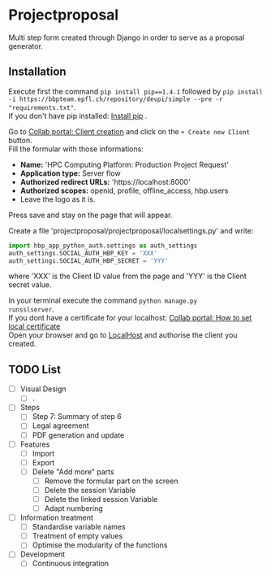 # Projectproposal

Multi step form created through Django in order to serve as a proposal generator.

## Installation

Execute first the command ```pip install pip==1.4.1``` followed by ```pip install -i https://bbpteam.epfl.ch/repository/devpi/simple --pre -r "requirements.txt"```.<br />
If you don't have pip installed: [Install pip](https://pip.pypa.io/en/stable/installing/) .

Go to [Collab portal: Client creation](collab.humanbrainproject.eu/#/collab/54/nav/1051) and click on the <code>+ Create new Client</code> button.<br />
Fill the formular with those informations:
* __Name:__ 'HPC Computing Platform: Production Project Request'
* __Application type:__ Server flow
* __Authorized redirect URLs:__ 'https://localhost:8000'
* __Authorized scopes:__ openid, profile, offline_access, hbp.users
* Leave the logo as it is.

Press save and stay on the page that will appear.

Create a file 'projectproposal/projectproposal/localsettings.py' and write:
```python
import hbp_app_python_auth.settings as auth_settings
auth_settings.SOCIAL_AUTH_HBP_KEY = 'XXX'
auth_settings.SOCIAL_AUTH_HBP_SECRET = 'YYY'
```
where 'XXX' is the Client ID value from the page and 'YYY' is the Client secret value.</code>

In your terminal execute the command <code>python manage.py runsslserver</code>.<br />
If you dont have a certificate for your localhost: [Collab portal: How to set local certificate](https://developer.humanbrainproject.eu/docs/projects/HBP%20Collaboratory%20Documentation/1.2/app-developer-manual/quickstart/setup/ssl-certificate.html) <br />
Open your browser and go to [LocalHost](https://localhost:8000/formular) and authorise the client you created.

## TODO List

- [ ] Visual Design
	- [ ] .
	
- [ ] Steps
	- [ ] Step 7: Summary of step 6
	- [ ] Legal agreement
	- [ ] PDF generation and update

- [ ] Features
	- [ ] Import
	- [ ] Export
	- [ ] Delete "Add more" parts
		- [ ] Remove the formular part on the screen
		- [ ] Delete the session Variable
		- [ ] Delete the linked session Variable
		- [ ] Adapt numbering

- [ ] Information treatment
	- [ ] Standardise variable names
	- [ ] Treatment of empty values
	- [ ] Optimise the modularity of the functions

- [ ] Development
	- [ ] Continuous integration